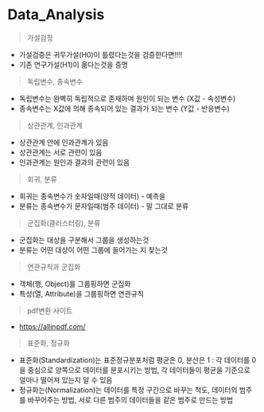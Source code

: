 # Data_Analysis

> 가설검정
* 가설검증은 귀무가설(H0)이 틀렸다는것을 검증한다면!!!! 
* 기존 연구가설(H1)이 옮다는것을 증명


> 독립변수, 종속변수
* 독립변수는 완벽히 독립적으로 존재하며 원인이 되는 변수 (X값 - 속성변수)
* 종속변수는 X값에 의해 종속되어 있는 결과가 되는 변수 (Y값 - 반응변수)


> 상관관계, 인과관계
* 상관관계 안에 인과관계가 있음
* 상관관계는 서로 관련이 있음
* 인과관계는 원인과 결과의 관련이 있음


> 회귀, 분류
* 회귀는 종속변수가 숫자일때(양적 데이터) - 예측을
* 분류는 종속변수가 문자일때(범주 데이터) - 말 그대로 분류


> 군집화(클러스터링), 분류
* 군집화는 대상을 구분해서 그룹을 생성하는것
* 분류는 어떤 대상이 어떤 그룹에 들어가는 지 찾는것


> 연관규칙과 군집화
* 객체(행, Object)를 그룹핑하면 군집화
* 특성(열, Attribute)을 그룹핑하면 연관규칙


> pdf변환 사이트
* https://allinpdf.com/


> 표준화, 정규화
* 표준화(Standardization)는 표준정규분포처럼 평균은 0, 분산은 1 : 각 데이터를 0을 중심으로 양쪽으로 데이터를 분포시키는 방법, 각 데이터들이 평균을 기준으로 얼마나 떨어져 있는지 알 수 있음
* 정규화는(Normalization)는 데이터를 특정 구간으로 바꾸는 척도, 데이터의 범주를 바꾸어주는 방법, 서로 다른 범주의 데이터들을 같은 범주로 만드는 방법
